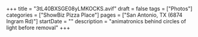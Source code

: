 +++
title = "3tL40BXSGE08yLMKOCKS.avif"
draft = false
tags = ["Photos"]
categories = ["ShowBiz Pizza Place"]
pages = ["San Antonio, TX (6874 Ingram Rd)"]
startDate = ""
description = "animatronics behind circles of light before removal"
+++
